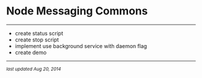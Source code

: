 # Node Messaging Commons
- - -

- create status script
- create stop script
- implement use background service with daemon flag
- create demo

- - -
<p><small><em>last updated Aug 20, 2014</em></small></p>

